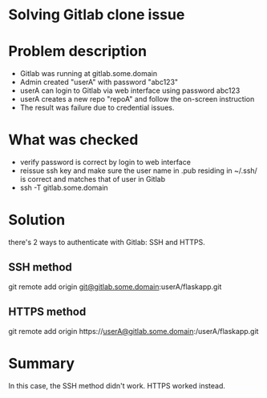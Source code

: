 # Solving Gitlab clone issue

# Problem description
- Gitlab was running at gitlab.some.domain
- Admin created "userA" with password "abc123"
- userA can login to Gitlab via web interface using password abc123
- userA creates a new repo "repoA" and follow the on-screen instruction
- The result was failure due to credential issues.

# What was checked
- verify password is correct by login to web interface
- reissue ssh key and make sure the user name in <cert>.pub residing in ~/.ssh/ is correct and matches that of user in Gitlab
- ssh -T gitlab.some.domain

# Solution
there's 2 ways to authenticate with Gitlab: SSH and HTTPS.

## SSH method

git remote add origin git@gitlab.some.domain:userA/flaskapp.git

## HTTPS method

git remote add origin https://userA@gitlab.some.domain:/userA/flaskapp.git

# Summary
In this case, the SSH method didn't work. HTTPS worked instead.
